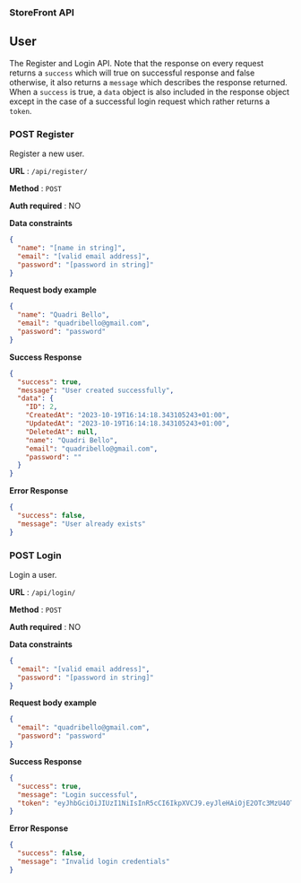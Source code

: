 ### StoreFront API

## User

The Register and Login API. Note that the response on every request returns a `success` which will true on successful response and false otherwise, it also returns a `message` which describes the response returned. When a `success` is true, a `data` object is also included in the response object except in the case of a successful login request which rather returns a `token`.

### POST Register

Register a new user.

**URL** : `/api/register/`

**Method** : `POST`

**Auth required** : NO

**Data constraints**

```json
{
  "name": "[name in string]",
  "email": "[valid email address]",
  "password": "[password in string]"
}
```

**Request body example**

```json
{
  "name": "Quadri Bello",
  "email": "quadribello@gmail.com",
  "password": "password"
}
```

**Success Response**

```json
{
  "success": true,
  "message": "User created successfully",
  "data": {
    "ID": 2,
    "CreatedAt": "2023-10-19T16:14:18.343105243+01:00",
    "UpdatedAt": "2023-10-19T16:14:18.343105243+01:00",
    "DeletedAt": null,
    "name": "Quadri Bello",
    "email": "quadribello@gmail.com",
    "password": ""
  }
}
```

**Error Response**

```json
{
  "success": false,
  "message": "User already exists"
}
```

### POST Login

Login a user.

**URL** : `/api/login/`

**Method** : `POST`

**Auth required** : NO

**Data constraints**

```json
{
  "email": "[valid email address]",
  "password": "[password in string]"
}
```

**Request body example**

```json
{
  "email": "quadribello@gmail.com",
  "password": "password"
}
```

**Success Response**

```json
{
  "success": true,
  "message": "Login successful",
  "token": "eyJhbGciOiJIUzI1NiIsInR5cCI6IkpXVCJ9.eyJleHAiOjE2OTc3MzU4OTgsImlhdCI6MTY5NzcyODY5OCwidXNlcklkIjoyfQ.33MNyetRWPoT2o3SFTH59m6sX8-FDY6m1KDfrocbMDA"
}
```

**Error Response**

```json
{
  "success": false,
  "message": "Invalid login credentials"
}
```
